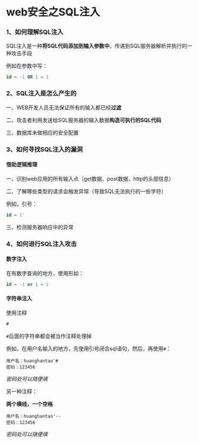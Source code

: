 # web安全之SQL注入

### 1、如何理解SQL注入

SQL注入是一种**将SQL代码添加到输入参数中**，传递到SQL服务器解析并执行的一种攻击手段

例如在参数中写：

```sql
id = -1 OR 1 = 1
```

### 2、SQL注入是怎么产生的

一、WEB开发人员无法保证所有的输入都已经**过滤**

二、攻击者利用发送给SQL服务器的输入数据**构造可执行的SQL代码**

三、数据库未做相应的安全配置

### 3、如何寻找SQL注入的漏洞

#### 借助逻辑推理

一、识别web应用的所有输入点（get数据、post数据、http的头部信息）

二、了解哪些类型的请求会触发异常（导致SQL无法执行的一些字符）

例如，引号：

```sql
id = 1'
```

三、检测服务器响应中的异常

### 4、如何进行SQL注入攻击

#### 数字注入

在有数字查询的地方，使用形如：

```sql
id = -1 or 1 = 1
```

#### 字符串注入

使用注释

```sql
#
```

`#`后面的字符串都会被当作注释处理掉

例如，在用户名输入的地方，先使用引号闭合sql语句，然后，再使用`#`：

```
用户名：huanghantao'#
密码：123456
```

*密码处可以随便填*

另一种注释：

**两个横线，一个空格**

```
用户名：huanghantao'-- 
密码：123456
```

*密码处可以随便填*













